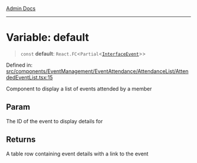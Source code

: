 [Admin Docs](/)

***

# Variable: default

> `const` **default**: `React.FC`\<`Partial`\<[`InterfaceEvent`](../../../../../../types/Event/interface/interfaces/InterfaceEvent.md)\>\>

Defined in: [src/components/EventManagement/EventAttendance/AttendanceList/AttendedEventList.tsx:15](https://github.com/PalisadoesFoundation/talawa-admin/blob/main/src/components/EventManagement/EventAttendance/AttendanceList/AttendedEventList.tsx#L15)

Component to display a list of events attended by a member

## Param

The ID of the event to display details for

## Returns

A table row containing event details with a link to the event
